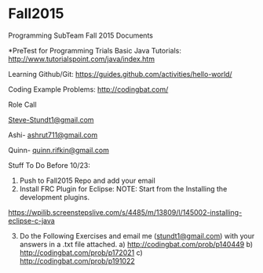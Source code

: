 # Fall2015
Programming SubTeam Fall 2015 Documents

*PreTest for Programming Trials
Basic Java Tutorials: http://www.tutorialspoint.com/java/index.htm

Learning Github/Git: https://guides.github.com/activities/hello-world/

Coding Example Problems: http://codingbat.com/

Role Call 

Steve-Stundt1@gmail.com

Ashi- ashrut711@gmail.com

Quinn- quinn.rifkin@gmail.com

Stuff To Do Before 10/23:

1) Push to Fall2015 Repo and add your email
2) Install FRC Plugin for Eclipse:
	NOTE: Start from the Installing the development plugins.
	
 https://wpilib.screenstepslive.com/s/4485/m/13809/l/145002-installing-eclipse-c-java
	
3) Do the Following Exercises and email me (stundt1@gmail.com) with your answers in a .txt file attached. 
	a) http://codingbat.com/prob/p140449
	b) http://codingbat.com/prob/p172021
	c) http://codingbat.com/prob/p191022